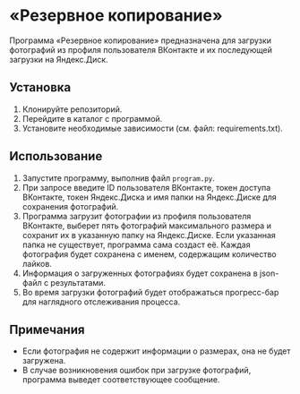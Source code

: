 # «Резервное копирование»

Программа «Резервное копирование» предназначена для загрузки фотографий из профиля пользователя ВКонтакте и их последующей загрузки на Яндекс.Диск.

## Установка

1. Клонируйте репозиторий.
2. Перейдите в каталог с программой.
3. Установите необходимые зависимости (см. файл: requirements.txt).


## Использование

1. Запустите программу, выполнив файл `program.py`.
2. При запросе введите ID пользователя ВКонтакте, токен доступа ВКонтакте, токен Яндекс.Диска и имя папки на Яндекс.Диске для сохранения фотографий.
3. Программа загрузит фотографии из профиля пользователя ВКонтакте, выберет пять фотографий максимального размера и сохранит их в указанную папку на Яндекс.Диске. Если указанная папка не существует, программа сама создаст её. Каждая фотография будет сохранена с именем, содержащим количество лайков.
4. Информация о загруженных фотографиях будет сохранена в json-файл с результатами.
5. Во время загрузки фотографий будет отображаться прогресс-бар для наглядного отслеживания процесса.

## Примечания

- Если фотография не содержит информации о размерах, она не будет загружена.
- В случае возникновения ошибок при загрузке фотографий, программа выведет соответствующее сообщение.





